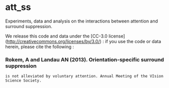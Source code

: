 att_ss
======

Experiments, data and analysis on the interactions between attention and
surround suppression. 

We release this code and data under the [CC-3.0 license]
(http://creativecommons.org/licenses/by/3.0/) : if you use the code or data herein,
please cite the following :

### Rokem, A and Landau AN (2013). Orientation-specific surround suppression
    is not alleviated by voluntary attention. Annual Meeting of the VIsion
    Science Society. 
